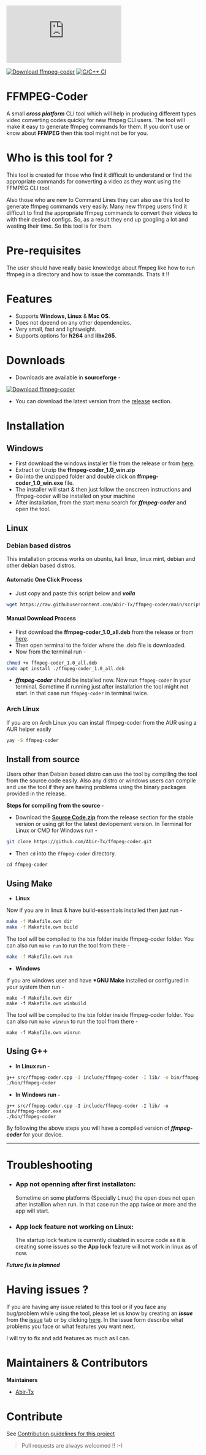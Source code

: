 [![Download ffmpeg-coder](https://sourceforge.net/sflogo.php?type=11&group_id=3333544)](https://sourceforge.net/p/ffmpeg-coder/)

[![Download ffmpeg-coder](https://img.shields.io/sourceforge/dt/ffmpeg-coder.svg)](https://sourceforge.net/projects/ffmpeg-coder/files/latest/download) [![C/C++ CI](https://github.com/Abir-Tx/ffmpeg-coder/actions/workflows/c-cpp.yml/badge.svg)](https://github.com/Abir-Tx/ffmpeg-coder/actions/workflows/c-cpp.yml)

# FFMPEG-Coder

A small **_cross platform_** CLI tool which will help in producing different types video converting codes quickly for new ffmpeg CLI users. The tool will make it easy to generate ffmpeg commands for them. If you don't use or know about **FFMPEG** then this tool might not be for you.

# Who is this tool for ?

This tool is created for those who find it difficult to understand or find the appropriate commands for converting a video as they want using the FFMPEG CLI tool.

Also those who are new to Command Lines they can also use this tool to generate ffmpeg commands very easily. Many new ffmpeg users find it difficult to find the appropriate ffmpeg commands to convert their videos to with their desired configs. So, as a result they end up googling a lot and wasting their time. So this tool is for them.

# Pre-requisites

The user should have really basic knowledge about ffmpeg like how to run ffmpeg in a directory and how to issue the commands. Thats it !!

# Features

- Supports **Windows, Linux** & **Mac OS**.
- Does not dpeend on any other dependencies.
- Very small, fast and lightweight.
- Supports options for **h264** and **libx265**.

# Downloads

- Downloads are available in **sourceforge** -

[![Download ffmpeg-coder](https://a.fsdn.com/con/app/sf-download-button)](https://sourceforge.net/projects/ffmpeg-coder/files/latest/download)

- You can download the latest version from the [release](https://github.com/Abir-Tx/ffmpeg-coder/releases/latest) section.

# Installation

## Windows

- First download the windows installer file from the release or from [here](https://github.com/Abir-Tx/ffmpeg-coder/releases/download/v1.0/ffmpeg-coder_1.0_win.zip).
- Extract or Unzip the **ffmpeg-coder_1.0_win.zip**
- Go into the unzipped folder and double click on **ffmpeg-coder_1.0_win.exe** file.
- The installer will start & then just follow the onscreen instructions and ffmpeg-coder will be installed on your machine
- After installation, from the start menu search for **_ffmpeg-coder_** and open the tool.

## Linux 

### Debian based distros

This installation process works on ubuntu, kali linux, linux mint, debian and other debian based distros.

#### Automatic One Click Process

- Just copy and paste this script below and **_voila_**

```bash
wget https://raw.githubusercontent.com/Abir-Tx/ffmpeg-coder/main/scripts/debian_install.sh && chmod +x debian_install.sh &&./debian_install.sh
```

#### Manual Download Process

- First download the **ffmpeg-coder_1.0_all.deb** from the release or from [here](https://github.com/Abir-Tx/ffmpeg-coder/releases/download/v1.0/ffmpeg-coder_1.0_all.deb).
- Then open terminal to the folder where the .deb file is downloaded.
- Now from the terminal run -

```bash
chmod +x ffmpeg-coder_1.0_all.deb
sudo apt install ./ffmpeg-coder_1.0_all.deb
```

- **_ffmpeg-coder_** should be installed now. Now run `ffmpeg-coder` in your terminal. Sometime if running just after installation the tool might not start. In that case run `ffmpeg-coder` in terminal twice.

### Arch Linux

If you are on Arch Linux you can install ffmpeg-coder from the AUR using a AUR helper easily

```bash
yay -S ffmpeg-coder
```



## Install from source

Users other than Debian based distro can use the tool by compiling the tool from the source code easily. Also any distro or windows users can compile and use the tool if they are having problems using the binary packages provided in the release.

**Steps for compiling from the source -**

- Download the [**Source Code.zip**](https://github.com/Abir-Tx/ffmpeg-coder/archive/v1.0.zip) from the release section for the stable version or using git for the latest devlopement version. In Terminal for Linux or CMD for Windows run -

```bash
git clone https://github.com/Abir-Tx/ffmpeg-coder.git
```

- Then `cd` into the `ffmpeg-coder` directory.

```bahs
cd ffmpeg-coder
```

## Using Make

- **Linux**

Now if you are in linux & have build-essentials installed then just run -

```bash
make -f Makefile.own dir
make -f Makefile.own build
```

The tool will be compiled to the `bin` folder inside ffmpeg-coder folder. You can also run `make run` to run the tool from there -

```bash
make -f Makefile.own run
```

- **Windows**

If you are windows user and have **\*GNU Make** installed or configured in your system then run -

```batch
make -f Makefile.own dir
make -f Makefile.own winbuild
```

The tool will be compiled to the `bin` folder inside ffmpeg-coder folder. You can also run `make winrun` to run the tool from there -

```batch
make -f Makefile.own winrun
```

## Using G++

- **In Linux run -**

```bash
g++ src/ffmpeg-coder.cpp -I include/ffmpeg-coder -I lib/ -o bin/ffmpeg-coder
./bin/ffmpeg-coder
```

- **In Windows run -**

```batch
g++ src/ffmpeg-coder.cpp -I include/ffmpeg-coder -I lib/ -o bin/ffmpeg-coder.exe
./bin/ffmpeg-coder
```

By following the above steps you will have a compiled version of **_ffmpeg-coder_** for your device.

---

# Troubleshooting

- ### **App not openning after first installaton**:

  Sometime on some platforms (Specially Linux) the open does not open after installion when run. In that case run the app twice or more and the app will start.

- ### **App lock feature not working on Linux**:
  The startup lock feature is currently disabled in source code as it is creating some issues so the **App lock** feature will not work in linux as of now.

**_Future fix is planned_**

# Having issues ?

If you are having any issue related to this tool or if you face any bug/problem while using the tool, please let us know by creating an **_issue_** from the [issue](https://github.com/Abir-Tx/ffmpeg-coder/issues) tab or by clicking [here](https://github.com/Abir-Tx/ffmpeg-coder/issues/new/choose). In the issue form describe what problems you face or what features you want next.

I will try to fix and add features as much as I can.

# Maintainers & Contributors

**Maintainers**

- [Abir-Tx](https://www.github.com/abir-tx)

# Contribute

See [Contribution guidelines for this project](/docs/CONTRIBUTING.md)

> Pull requests are always welcomed !! :-)
